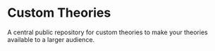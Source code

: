 # Custom Theories
A central public repository for custom theories to make your theories available to a larger audience.
